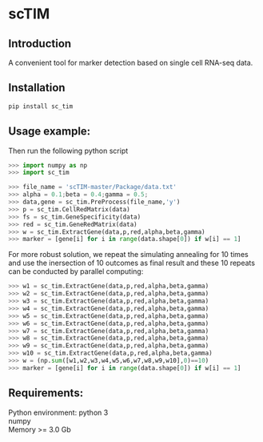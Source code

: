 # scTIM
## Introduction
A convenient tool for marker detection based on single cell RNA-seq data. <br>

## Installation
```bash
pip install sc_tim
```

## Usage example:

Then run the following python script
```python
>>> import numpy as np
>>> import sc_tim

>>> file_name = 'scTIM-master/Package/data.txt'                                      ### Defining file name
>>> alpha = 0.1;beta = 0.4;gamma = 0.5;                                       ### Setting Parameters
>>> data,gene = sc_tim.PreProcess(file_name,'y')                               ### Preprocessing data
>>> p = sc_tim.CellRedMatrix(data)                                             ### Computing cell-cell distance matrix
>>> fs = sc_tim.GeneSpecificity(data)                                          ### Computing gene specificity
>>> red = sc_tim.GeneRedMatrix(data)                                           ### Computing gene-gene redundancy matrix
>>> w = sc_tim.ExtractGene(data,p,red,alpha,beta,gamma)                        ### Identifying markers by simulating annealing
>>> marker = [gene[i] for i in range(data.shape[0]) if w[i] == 1]             ### Output the marker set
```
For more robust solution, we repeat the simulating annealing for 10 times and use the inersection of 10 outcomes as final result and these 10 repeats can be conducted by parallel computing:
```python
>>> w1 = sc_tim.ExtractGene(data,p,red,alpha,beta,gamma)
>>> w2 = sc_tim.ExtractGene(data,p,red,alpha,beta,gamma)
>>> w3 = sc_tim.ExtractGene(data,p,red,alpha,beta,gamma)
>>> w4 = sc_tim.ExtractGene(data,p,red,alpha,beta,gamma)
>>> w5 = sc_tim.ExtractGene(data,p,red,alpha,beta,gamma)
>>> w6 = sc_tim.ExtractGene(data,p,red,alpha,beta,gamma)
>>> w7 = sc_tim.ExtractGene(data,p,red,alpha,beta,gamma)
>>> w8 = sc_tim.ExtractGene(data,p,red,alpha,beta,gamma)
>>> w9 = sc_tim.ExtractGene(data,p,red,alpha,beta,gamma)
>>> w10 = sc_tim.ExtractGene(data,p,red,alpha,beta,gamma) 
>>> w = (np.sum([w1,w2,w3,w4,w5,w6,w7,w8,w9,w10],0)==10)                       ### Intersection
>>> marker = [gene[i] for i in range(data.shape[0]) if w[i] == 1]              ### Output the marker set
```

## Requirements:
Python environment: python 3 <br>
numpy <br>
Memory >= 3.0 Gb
